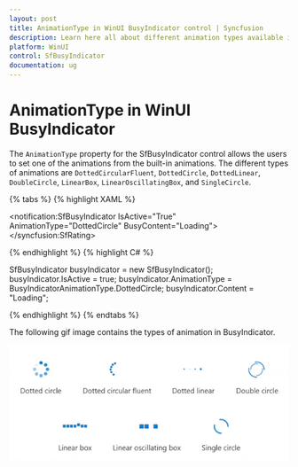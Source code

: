 ```yaml
---
layout: post
title: AnimationType in WinUI BusyIndicator control | Syncfusion
description: Learn here all about different animation types available in the Syncfusion WinUI BusyIndicator control.
platform: WinUI
control: SfBusyIndicator
documentation: ug
---
```


# AnimationType in WinUI BusyIndicator

The `AnimationType` property for the SfBusyIndicator control allows the users to set one of the animations from the built-in animations. The different types of animations are `DottedCircularFluent`, `DottedCircle`, `DottedLinear`, `DoubleCircle`, `LinearBox`, `LinearOscillatingBox`, and `SingleCircle`.

{% tabs %}
{% highlight XAML %}

<notification:SfBusyIndicator IsActive="True"
    AnimationType="DottedCircle"
    BusyContent="Loading">
</syncfusion:SfRating>

{% endhighlight %}
{% highlight C# %}

SfBusyIndicator busyIndicator = new SfBusyIndicator();
busyIndicator.IsActive = true;
busyIndicator.AnimationType = BusyIndicatorAnimationType.DottedCircle;
busyIndicator.Content = "Loading";

{% endhighlight %}
{% endtabs %}

The following gif image contains the types of animation in BusyIndicator.

![WinUI BusyIndicator control with AnimationTypes](BusyIndicator_videos/winui_busyindicator_animationtypes.gif)

